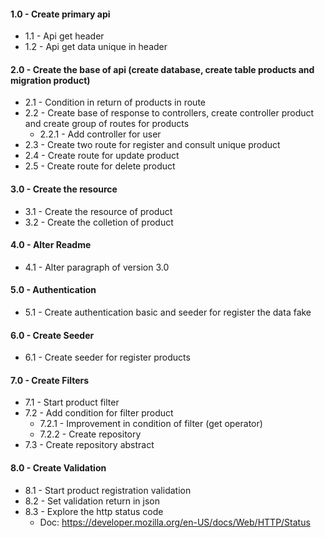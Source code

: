 #### 1.0 - Create primary api
- 1.1 - Api get header
- 1.2 - Api get data unique in header

#### 2.0 - Create the base of api (create database, create table products and migration product)
- 2.1 - Condition in return of products in route
- 2.2 - Create base of response to controllers, create controller product and create group of routes for products
    - 2.2.1 - Add controller for user
- 2.3 - Create two route for register and consult unique product
- 2.4 - Create route for update product
- 2.5 - Create route for delete product

#### 3.0 - Create the resource
- 3.1 - Create the resource of product
- 3.2 - Create the colletion of product

#### 4.0 - Alter Readme
- 4.1 - Alter paragraph of version 3.0

#### 5.0 - Authentication
- 5.1 - Create authentication basic and seeder for register the data fake

#### 6.0 - Create Seeder
- 6.1 - Create seeder for register products

#### 7.0 - Create Filters
- 7.1 - Start product filter
- 7.2 - Add condition for filter product
    - 7.2.1 - Improvement in condition of filter (get operator)
    - 7.2.2 - Create repository
- 7.3 - Create repository abstract

#### 8.0 - Create Validation
- 8.1 - Start product registration validation
- 8.2 - Set validation return in json
- 8.3 - Explore the http status code
    - Doc: https://developer.mozilla.org/en-US/docs/Web/HTTP/Status

